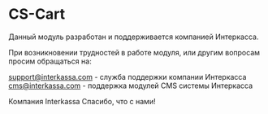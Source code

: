 # CS-Cart
Данный модуль разработан и поддерживается компанией Интеркасса.

При возникновении трудностей в работе модуля, или другим вопросам просим обращаться на: 

 support@interkassa.com - служба поддержки компании Интеркасса
 cms@interkassa.com - поддержка модулей CMS системы Интеркасса

Компания Interkassa 
Спасибо, что с нами!